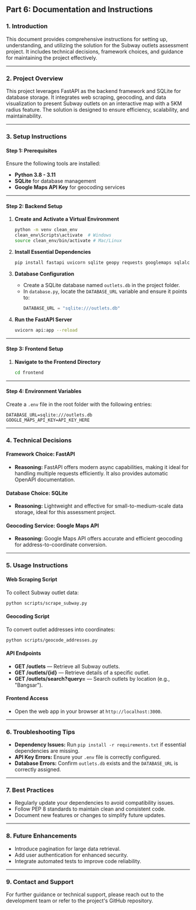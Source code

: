 ## Part 6: Documentation and Instructions

### **1. Introduction**
This document provides comprehensive instructions for setting up, understanding, and utilizing the solution for the Subway outlets assessment project. It includes technical decisions, framework choices, and guidance for maintaining the project effectively.

---

### **2. Project Overview**
This project leverages FastAPI as the backend framework and SQLite for database storage. It integrates web scraping, geocoding, and data visualization to present Subway outlets on an interactive map with a 5KM radius feature. The solution is designed to ensure efficiency, scalability, and maintainability.

---

### **3. Setup Instructions**

#### **Step 1: Prerequisites**
Ensure the following tools are installed:
- **Python 3.8 - 3.11** 
- **SQLite** for database management
- **Google Maps API Key** for geocoding services

---

#### **Step 2: Backend Setup**
1. **Create and Activate a Virtual Environment**
   ```bash
   python -m venv clean_env
   clean_env\Scripts\activate  # Windows
   source clean_env/bin/activate # Mac/Linux
   ```

2. **Install Essential Dependencies**
   ```bash
   pip install fastapi uvicorn sqlite geopy requests googlemaps sqlalchemy dotenv
   ```

3. **Database Configuration**
   - Create a SQLite database named `outlets.db` in the project folder.
   - In `database.py`, locate the `DATABASE_URL` variable and ensure it points to:
     ```python
     DATABASE_URL = "sqlite:///outlets.db"
     ```

4. **Run the FastAPI Server**
   ```bash
   uvicorn api:app --reload
   ```

---

#### **Step 3: Frontend Setup**
1. **Navigate to the Frontend Directory**
   ```bash
   cd frontend
   ```


---

#### **Step 4: Environment Variables**
Create a `.env` file in the root folder with the following entries:
```env
DATABASE_URL=sqlite:///outlets.db
GOOGLE_MAPS_API_KEY=API_KEY_HERE
```

---

### **4. Technical Decisions**

#### **Framework Choice: FastAPI**
- **Reasoning:** FastAPI offers modern async capabilities, making it ideal for handling multiple requests efficiently. It also provides automatic OpenAPI documentation.

#### **Database Choice: SQLite**
- **Reasoning:** Lightweight and effective for small-to-medium-scale data storage, ideal for this assessment project.

#### **Geocoding Service: Google Maps API**
- **Reasoning:** Google Maps API offers accurate and efficient geocoding for address-to-coordinate conversion.

---

### **5. Usage Instructions**

#### **Web Scraping Script**
To collect Subway outlet data:
```bash
python scripts/scrape_subway.py
```

#### **Geocoding Script**
To convert outlet addresses into coordinates:
```bash
python scripts/geocode_addresses.py
```

#### **API Endpoints**
- **GET /outlets** — Retrieve all Subway outlets.
- **GET /outlets/{id}** — Retrieve details of a specific outlet.
- **GET /outlets/search?query=** — Search outlets by location (e.g., "Bangsar").

#### **Frontend Access**
- Open the web app in your browser at `http://localhost:3000`.

---

### **6. Troubleshooting Tips**
- **Dependency Issues:** Run `pip install -r requirements.txt` if essential dependencies are missing.
- **API Key Errors:** Ensure your `.env` file is correctly configured.
- **Database Errors:** Confirm `outlets.db` exists and the `DATABASE_URL` is correctly assigned.

---

### **7. Best Practices**
- Regularly update your dependencies to avoid compatibility issues.
- Follow PEP 8 standards to maintain clean and consistent code.
- Document new features or changes to simplify future updates.

---

### **8. Future Enhancements**
- Introduce pagination for large data retrieval.
- Add user authentication for enhanced security.
- Integrate automated tests to improve code reliability.

---

### **9. Contact and Support**
For further guidance or technical support, please reach out to the development team or refer to the project's GitHub repository.

